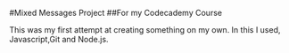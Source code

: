 #Mixed Messages Project
##For my Codecademy Course

This was my first attempt at creating something on my own. In this I used, Javascript,Git and Node.js.
